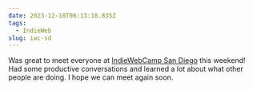 ```yaml
---
date: 2023-12-18T06:13:18.835Z
tags:
  - IndieWeb
slug: iwc-sd
---
```

Was great to meet everyone at [IndieWebCamp San Diego](https://events.indieweb.org/2023/12/indiewebcamp-san-diego-2023-ZEDdVaxIcQjz) this weekend! Had some productive conversations and learned a lot about what other people are doing. I hope we can meet again soon.
